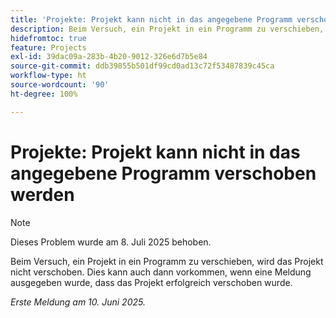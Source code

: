 ```yaml
---
title: 'Projekte: Projekt kann nicht in das angegebene Programm verschoben werden'
description: Beim Versuch, ein Projekt in ein Programm zu verschieben, wird das Projekt nicht verschoben. Dies kann auch dann vorkommen, wenn eine Meldung ausgegeben wurde, dass das Projekt erfolgreich verschoben wurde.
hidefromtoc: true
feature: Projects
exl-id: 39dac09a-283b-4b20-9012-326e6d7b5e84
source-git-commit: ddb39855b501df99cd0ad13c72f53487839c45ca
workflow-type: ht
source-wordcount: '90'
ht-degree: 100%

---
```


# Projekte: Projekt kann nicht in das angegebene Programm verschoben werden

>[!NOTE]
>
>Dieses Problem wurde am 8. Juli 2025 behoben.

Beim Versuch, ein Projekt in ein Programm zu verschieben, wird das Projekt nicht verschoben. Dies kann auch dann vorkommen, wenn eine Meldung ausgegeben wurde, dass das Projekt erfolgreich verschoben wurde.

_Erste Meldung am 10. Juni 2025._
